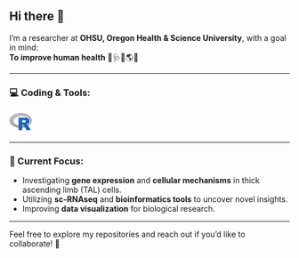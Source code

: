 ## Hi there 👋  

I’m a researcher at **OHSU, Oregon Health & Science University**, with a goal in mind:  
**To improve human health** 🧬🩺💡🌎🌱  

---

### 💻 Coding & Tools:
<img src="https://github.com/devicons/devicon/blob/master/icons/r/r-original.svg" title="R" alt="R" width="40" height="40"/>&nbsp;  
<!-- Add more icons if applicable -->

---

### 🔬 Current Focus:
- Investigating **gene expression** and **cellular mechanisms** in thick ascending limb (TAL) cells.  
- Utilizing **sc-RNAseq** and **bioinformatics tools** to uncover novel insights.  
- Improving **data visualization** for biological research.  

---

Feel free to explore my repositories and reach out if you’d like to collaborate! 🚀  
